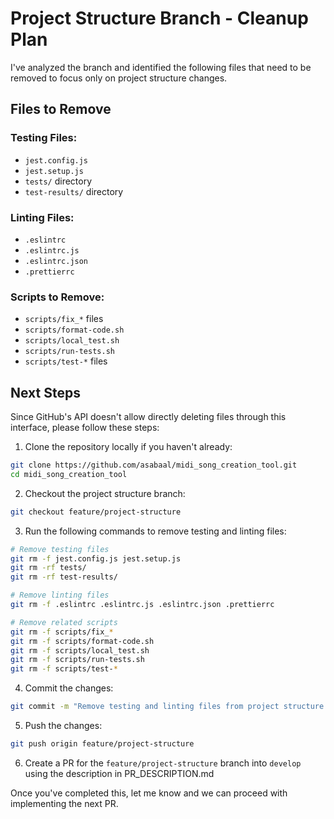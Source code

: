 # Project Structure Branch - Cleanup Plan

I've analyzed the branch and identified the following files that need to be removed to focus only on project structure changes.

## Files to Remove

### Testing Files:
- `jest.config.js`
- `jest.setup.js`
- `tests/` directory
- `test-results/` directory

### Linting Files:
- `.eslintrc`
- `.eslintrc.js`
- `.eslintrc.json`
- `.prettierrc`

### Scripts to Remove:
- `scripts/fix_*` files
- `scripts/format-code.sh`
- `scripts/local_test.sh`
- `scripts/run-tests.sh`
- `scripts/test-*` files

## Next Steps

Since GitHub's API doesn't allow directly deleting files through this interface, please follow these steps:

1. Clone the repository locally if you haven't already:
```bash
git clone https://github.com/asabaal/midi_song_creation_tool.git
cd midi_song_creation_tool
```

2. Checkout the project structure branch:
```bash
git checkout feature/project-structure
```

3. Run the following commands to remove testing and linting files:
```bash
# Remove testing files
git rm -f jest.config.js jest.setup.js
git rm -rf tests/
git rm -rf test-results/

# Remove linting files
git rm -f .eslintrc .eslintrc.js .eslintrc.json .prettierrc

# Remove related scripts
git rm -f scripts/fix_*
git rm -f scripts/format-code.sh
git rm -f scripts/local_test.sh
git rm -f scripts/run-tests.sh
git rm -f scripts/test-*
```

4. Commit the changes:
```bash
git commit -m "Remove testing and linting files from project structure branch"
```

5. Push the changes:
```bash
git push origin feature/project-structure
```

6. Create a PR for the `feature/project-structure` branch into `develop` using the description in PR_DESCRIPTION.md

Once you've completed this, let me know and we can proceed with implementing the next PR.
